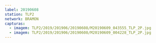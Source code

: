 ```yaml
---
label: 20190608
station: TLP2
network: BRAMON
capturas:
  - imagem: TLP2/2019/201906/20190608/M20190609_043555_TLP_2P.jpg
  - imagem: TLP2/2019/201906/20190608/M20190609_004228_TLP_2P.jpg
---
```

